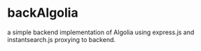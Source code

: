 # backAlgolia
a simple backend implementation of Algolia using express.js and instantsearch.js proxying to backend.
